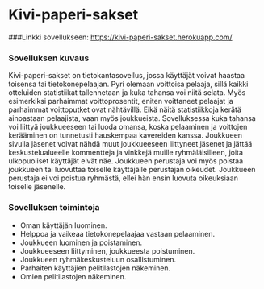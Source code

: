 # Kivi-paperi-sakset
###Linkki sovellukseen:
https://kivi-paperi-sakset.herokuapp.com/

### Sovelluksen kuvaus
Kivi-paperi-sakset on tietokantasovellus, jossa käyttäjät voivat haastaa toisensa tai tietokonepelaajan. Pyri olemaan voittoisa pelaaja, sillä kaikki otteluiden statistiikat tallennetaan ja kuka tahansa voi niitä selata. Myös esimerkiksi parhaimmat voittoprosentit, eniten voittaneet pelaajat ja parhaimmat voittoputket ovat nähtävillä. Eikä näitä statistiikkoja kerätä ainoastaan pelaajista, vaan myös joukkueista. Sovelluksessa kuka tahansa voi liittyä joukkueeseen tai luoda omansa, koska pelaaminen ja voittojen kerääminen on tunnetusti hauskempaa kavereiden kanssa. Joukkueen sivulla jäsenet voivat nähdä muut joukkueeseen liittyneet jäsenet ja jättää keskustelualueelle kommentteja ja vinkkejä muille ryhmäläisilleen, joita ulkopuoliset käyttäjät eivät näe. Joukkueen perustaja voi myös poistaa joukkueen tai luovuttaa toiselle käyttäjälle perustajan oikeudet. Joukkueen perustaja ei voi poistua ryhmästä, ellei hän ensin luovuta oikeuksiaan toiselle jäsenelle.

### Sovelluksen toimintoja
- Oman käyttäjän luominen.
- Helppoa ja vaikeaa tietokonepelaajaa vastaan pelaaminen.
- Joukkueen luominen ja poistaminen.
- Joukkueeseen liittyminen, joukkueesta poistuminen.
- Joukkueen ryhmäkeskusteluun osallistuminen.
- Parhaiten käyttäjien pelitilastojen näkeminen.
- Omien pelitilastojen näkeminen.